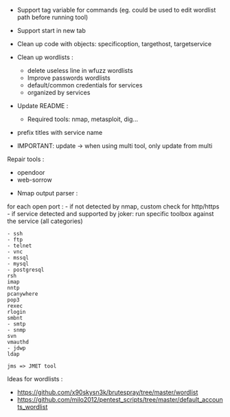 
* Support tag variable for commands (eg. could be used to edit wordlist path before running tool)
* Support start in new tab

* Clean up code with objects: specificoption, targethost, targetservice

* Clean up wordlists :
	* delete useless line in wfuzz wordlists
	* Improve passwords wordlists
	* default/common credentials for services
	* organized by services

* Update README :
	* Required tools: nmap, metasploit, dig... 


* prefix titles with service name
* IMPORTANT: update -> when using multi tool, only update from multi

Repair tools :
- opendoor
- web-sorrow





* Nmap output parser :

for each open port :
    - if not detected by nmap, custom check for http/https
	- if service detected and supported by joker:
		run specific toolbox against the service (all categories)



    - ssh
    - ftp
    - telnet
    - vnc
    - mssql
    - mysql
    - postgresql
    rsh
    imap
    nntp
    pcanywhere
    pop3
    rexec
    rlogin
    smbnt
    - smtp
    - snmp
    svn
    vmauthd
    - jdwp
    ldap

    jms => JMET tool


Ideas for wordlists :
- https://github.com/x90skysn3k/brutespray/tree/master/wordlist
- https://github.com/milo2012/pentest_scripts/tree/master/default_accounts_wordlist